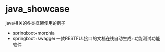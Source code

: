 # java_showcase
java相关的各类框架使用的例子

* springboot+morphia
* springboot+swagger 一款RESTFUL接口的文档在线自动生成+功能测试功能软件
